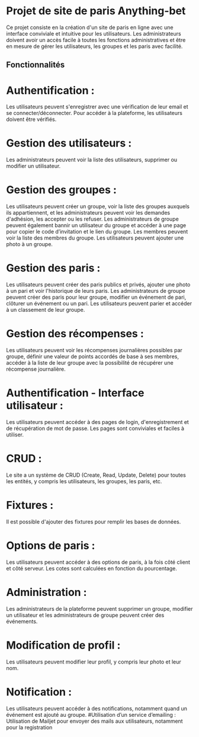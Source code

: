 # Projet de site de paris Anything-bet
Ce projet consiste en la création d'un site de paris en ligne avec une interface conviviale et intuitive pour les utilisateurs. Les administrateurs doivent avoir un accès facile à toutes les fonctions administratives et être en mesure de gérer les utilisateurs, les groupes et les paris avec facilité.

## Fonctionnalités
# Authentification : 
Les utilisateurs peuvent s'enregistrer avec une vérification de leur email et se connecter/déconnecter. Pour accéder à la plateforme, les utilisateurs doivent être vérifiés.
# Gestion des utilisateurs : 
Les administrateurs peuvent voir la liste des utilisateurs, supprimer ou modifier un utilisateur.
# Gestion des groupes : 
Les utilisateurs peuvent créer un groupe, voir la liste des groupes auxquels ils appartiennent, et les administrateurs peuvent voir les demandes d'adhésion, les accepter ou les refuser. Les administrateurs de groupe peuvent également bannir un utilisateur du groupe et accéder à une page pour copier le code d’invitation et le lien du groupe. Les membres peuvent voir la liste des membres du groupe. Les utilisateurs peuvent ajouter une photo à un groupe.
# Gestion des paris : 
Les utilisateurs peuvent créer des paris publics et privés, ajouter une photo à un pari et voir l'historique de leurs paris. Les administrateurs de groupe peuvent créer des paris pour leur groupe, modifier un événement de pari, clôturer un événement ou un pari. Les utilisateurs peuvent parier et accéder à un classement de leur groupe.
# Gestion des récompenses : 
Les utilisateurs peuvent voir les récompenses journalières possibles par groupe, définir une valeur de points accordés de base à ses membres, accéder à la liste de leur groupe avec la possibilité de récupérer une récompense journalière.
# Authentification - Interface utilisateur : 
Les utilisateurs peuvent accéder à des pages de login, d'enregistrement et de récupération de mot de passe. Les pages sont conviviales et faciles à utiliser.
# CRUD : 
Le site a un système de CRUD (Create, Read, Update, Delete) pour toutes les entités, y compris les utilisateurs, les groupes, les paris, etc.
# Fixtures : 
Il est possible d'ajouter des fixtures pour remplir les bases de données.
# Options de paris : 
Les utilisateurs peuvent accéder à des options de paris, à la fois côté client et côté serveur. Les cotes sont calculées en fonction du pourcentage.
# Administration : 
Les administrateurs de la plateforme peuvent supprimer un groupe, modifier un utilisateur et les administrateurs de groupe peuvent créer des événements.
# Modification de profil : 
Les utilisateurs peuvent modifier leur profil, y compris leur photo et leur nom.
# Notification : 
Les utilisateurs peuvent accéder à des notifications, notamment quand un événement est ajouté au groupe.
#Utilisation d’un service d’emailing : 
Utilisation de Mailjet pour envoyer des mails aux utilisateurs, notamment pour la registration
